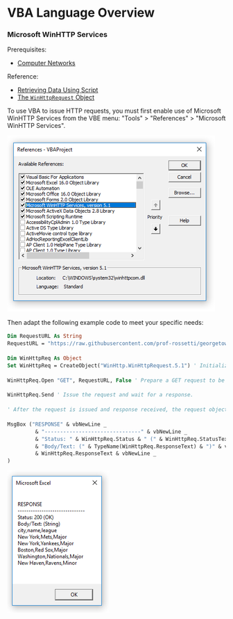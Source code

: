 # VBA Language Overview

### Microsoft WinHTTP Services

Prerequisites:

  + [Computer Networks](/notes/computer-networks/notes.md)

Reference:

  + [Retrieving Data Using Script](https://msdn.microsoft.com/en-us/library/windows/desktop/aa384071)
  + [The `WinHttpRequest` Object](https://msdn.microsoft.com/en-us/library/windows/desktop/aa384106)

To use VBA to issue HTTP requests, you must first enable use of Microsoft WinHTTP Services from the VBE menu:
"Tools" > "References" > "Microsoft WinHTTP Services".

![a screenshot depicting the selection of "" in the References ](/notes/visual-basic/references/win-http/enabling-win-http-services.png)

Then adapt the following example code to meet your specific needs:

```vb
Dim RequestURL As String
RequestURL = "https://raw.githubusercontent.com/prof-rossetti/georgetown-opim-557-20-201710/6f89cfbb0aaa544b457a2f56282a97ade92b8161/exercises/web-requests/teams.csv" ' Specify a URL pointing to some static data or some dynamic API endpoint.

Dim WinHttpReq As Object
Set WinHttpReq = CreateObject("WinHttp.WinHttpRequest.5.1") ' Initialize a new request object.

WinHttpReq.Open "GET", RequestURL, False ' Prepare a GET request to be sent to the specified URL. For me, using parentheses like ... WinHttpReq.Open("GET", RequestURL, False) ... caused an error, but omitting them bypassed the error.

WinHttpReq.Send ' Issue the request and wait for a response.

' After the request is issued and response received, the request object will yield relevant response properties like Status, StatusText, and ResponseText

MsgBox ("RESPONSE" & vbNewLine _
         & "-------------------------------" & vbNewLine _
         & "Status: " & WinHttpReq.Status & " (" & WinHttpReq.StatusText & ")" & vbNewLine _
         & "Body/Text: (" & TypeName(WinHttpReq.ResponseText) & ")" & vbNewLine _
         & WinHttpReq.ResponseText & vbNewLine _
)
```

![a screenshot of a message box containing the response status (200, OK) and the response text (a CSV string)](/notes/visual-basic/references/win-http/example-response.png)

